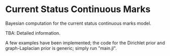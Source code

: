 # Current Status Continuous Marks
Bayesian computation for the current status continuous marks model. 

TBA: Detailed information.

A few examples have been implemented; the code for the Dirichlet prior and graph-Laplacian prior is generic; simply run "main.jl". 
